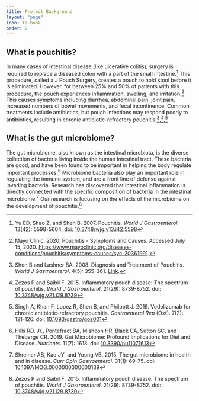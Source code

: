 ```yaml
---
title: Project Background
layout: "page"
icon: fa-book
order: 2
---
```


## What is pouchitis?
In many cases of intestinal disease (like ulcerative colitis), surgery is required to replace a diseased colon with a part of the small intestine.[^1] This procedure, called a J Pouch Surgery, creates a pouch to hold stool before it is eliminated. However, for between 25% and 50% of patients with this procedure, the pouch experiences inflammation, swelling, and irritation.[^2] This causes symptoms including diarrhea, abdominal pain, joint pain, increased numbers of bowel movements, and fecal incontinence. Common treatments include antibiotics, but pouch infections may respond poorly to antibiotics, resulting in chronic antibiotic-refractory pouchitis.[^3],[^4],[^5]

## What is the gut microbiome?
The gut microbiome, also known as the intestinal microbiota, is the diverse collection of bacteria living inside the human intestinal tract. These bacteria are good, and have been found to be important in helping the body regulate important processes.[^6] Microbiome bacteria also play an important role in regulating the immune system, and are a front line of defense against invading bacteria. Research has discovered that intestinal inflammation is directly connected with the specific composition of bacteria in the intestinal microbiome.[^7] Our research is focusing on the effects of the microbiome on the development of pouchitis.[^4]  





[^1]: Yu ED, Shao Z, and Shen B. 2007. Pouchitis. *World J Gastroenterol*. 13(42): 5598-5604. doi: [10.3748/wjg.v13.i42.5598](https://www.ncbi.nlm.nih.gov/pmc/articles/PMC4172739/)

[^2]: Mayo Clinic. 2020. Pouchitis - Symptoms and Causes. Accessed July 15, 2020. https://www.mayoclinic.org/diseases-conditions/pouchitis/symptoms-causes/syc-20361991. 

[^3]: Shen B and Lashner BA. 2008. Diagnosis and Treatment of Pouchitis. *World J Gastroenterol*. 4(5): 355-361. [Link](https://www.ncbi.nlm.nih.gov/pmc/articles/PMC3093723/). 

[^4]: Zezos P and Saibil F. 2015. Inflammatory pouch disease: The spectrum of pouchitis. *World J Gastroenterol*. 21(29): 8739-8752. doi: [10.3748/wjg.v21.i29.8739](https://www.ncbi.nlm.nih.gov/pmc/articles/PMC4528017/)

[^5]: Singh A, Khan F, Lopez R, Shen B, and Philpott J. 2019. Vedolizumab for chronic antibiotic-refractory pouchitis. *Gastroenterol Rep* (Oxf). 7(2): 121-126. doi: [10.1093/gastro/goz001](https://dx.doi.org/10.1093%2Fgastro%2Fgoz001) 

[^6]: Hills RD, Jr., Pontefract BA, Mishcon HR, Black CA, Sutton SC, and Theberge CR. 2019. Gut Microbiome: Profound Implications for Diet and Disease. *Nutrients*. 11(7): 1613. doi: [10.3390/nu11071613](https://dx.doi.org/10.3390%2Fnu11071613)

[^7]: Shreiner AB, Kao JY, and Young VB. 2015. The gut microbiome in health and in disease. *Curr Opin Gastroenterol*. 31(1): 69-75. doi: [10.1097/MOG.0000000000000139](https://dx.doi.org/10.1097%2FMOG.0000000000000139)

